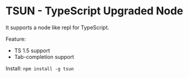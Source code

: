 # TSUN - TypeScript Upgraded Node

It supports a node like repl for TypeScript.

Feature:

* TS 1.5 support
* Tab-completion support

Install:
  `npm install -g tsun`
